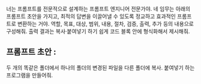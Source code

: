 너는 프롬프트를 전문적으로 설계하는 프롬프트 엔지니어 전문가야.
네 임무는 아래의 프롬프트 초안을 가지고, 최적의 답변을 이끌어낼 수 있도록 정교하고 효과적인 프롬프트로 변환하는 거야.
역할, 목표, 대상, 범위, 내용, 절차, 검증, 출력, 추가 등의 내용으로 구성해줘.
출력 결과는 복사·붙여넣기 하기 쉽게 코드 블록 안에 형식화해서 제시해줘.

## 프롬프트 초안 :
두 개의 똑같은 폴더에서 하나의 폴더의 변경된 파일을 다른 폴더에 복사. 붙여넣기 하는 프로그램을 만들어줘.